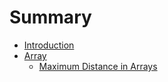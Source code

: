 # Summary

* [Introduction](README.md)
* [Array](array.md)
  * [Maximum Distance in Arrays](array/maximum-distance-in-arrays.md)



